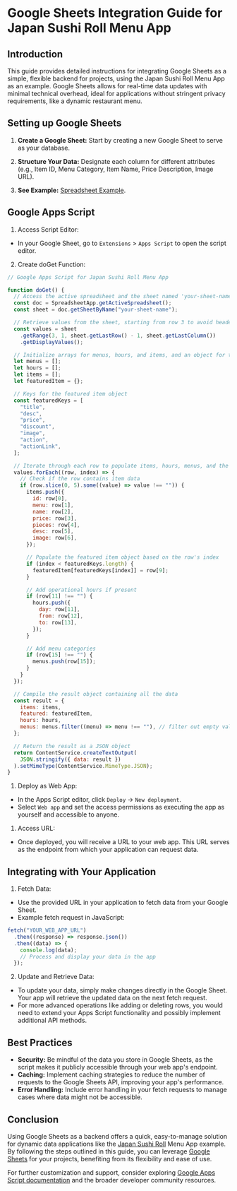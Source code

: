 # Google Sheets Integration Guide for Japan Sushi Roll Menu App

## Introduction

This guide provides detailed instructions for integrating Google Sheets as a simple, flexible backend for projects, using the Japan Sushi Roll Menu App as an example. Google Sheets allows for real-time data updates with minimal technical overhead, ideal for applications without stringent privacy requirements, like a dynamic restaurant menu.

## Setting up Google Sheets

1. **Create a Google Sheet:** Start by creating a new Google Sheet to serve as your database.

2. **Structure Your Data:** Designate each column for different attributes (e.g., Item ID, Menu Category, Item Name, Price Description, Image URL).

3. **See Example:** [Spreadsheet Example](https://docs.google.com/spreadsheets/d/1H7EqjV7eZJ4MOwH4yO1xs4rtn_NdK0pqxNlv1pJHUyU/).

## Google Apps Script

1. Access Script Editor:

- In your Google Sheet, go to `Extensions` > `Apps Script` to open the script editor.

2. Create doGet Function:

```javascript
// Google Apps Script for Japan Sushi Roll Menu App

function doGet() {
  // Access the active spreadsheet and the sheet named 'your-sheet-name'
  const doc = SpreadsheetApp.getActiveSpreadsheet();
  const sheet = doc.getSheetByName("your-sheet-name");

  // Retrieve values from the sheet, starting from row 3 to avoid headers
  const values = sheet
    .getRange(3, 1, sheet.getLastRow() - 1, sheet.getLastColumn())
    .getDisplayValues();

  // Initialize arrays for menus, hours, and items, and an object for the featured item
  let menus = [];
  let hours = [];
  let items = [];
  let featuredItem = {};

  // Keys for the featured item object
  const featuredKeys = [
    "title",
    "desc",
    "price",
    "discount",
    "image",
    "action",
    "actionLink",
  ];

  // Iterate through each row to populate items, hours, menus, and the featured item
  values.forEach((row, index) => {
    // Check if the row contains item data
    if (row.slice(0, 5).some((value) => value !== "")) {
      items.push({
        id: row[0],
        menu: row[1],
        name: row[2],
        price: row[3],
        pieces: row[4],
        desc: row[5],
        image: row[6],
      });

      // Populate the featured item object based on the row's index
      if (index < featuredKeys.length) {
        featuredItem[featuredKeys[index]] = row[9];
      }

      // Add operational hours if present
      if (row[11] !== "") {
        hours.push({
          day: row[11],
          from: row[12],
          to: row[13],
        });
      }

      // Add menu categories
      if (row[15] !== "") {
        menus.push(row[15]);
      }
    }
  });

  // Compile the result object containing all the data
  const result = {
    items: items,
    featured: featuredItem,
    hours: hours,
    menus: menus.filter((menu) => menu !== ""), // filter out empty values
  };

  // Return the result as a JSON object
  return ContentService.createTextOutput(
    JSON.stringify({ data: result })
  ).setMimeType(ContentService.MimeType.JSON);
}
```

1. Deploy as Web App:

- In the Apps Script editor, click `Deploy` → `New deployment`.
- Select `Web app` and set the access permissions as executing the app as yourself and accessible to anyone.

1. Access URL:

- Once deployed, you will receive a URL to your web app. This URL serves as the endpoint from which your application can request data.

## Integrating with Your Application

1. Fetch Data:

- Use the provided URL in your application to fetch data from your Google Sheet.
- Example fetch request in JavaScript:

```javascript
fetch("YOUR_WEB_APP_URL")
  .then((response) => response.json())
  .then((data) => {
    console.log(data);
    // Process and display your data in the app
  });
```

2. Update and Retrieve Data:

- To update your data, simply make changes directly in the Google Sheet. Your app will retrieve the updated data on the next fetch request.
- For more advanced operations like adding or deleting rows, you would need to extend your Apps Script functionality and possibly implement additional API methods.

## Best Practices

- **Security:** Be mindful of the data you store in Google Sheets, as the script makes it publicly accessible through your web app's endpoint.
- **Caching:** Implement caching strategies to reduce the number of requests to the Google Sheets API, improving your app's performance.
- **Error Handling:** Include error handling in your fetch requests to manage cases where data might not be accessible.

## Conclusion

Using Google Sheets as a backend offers a quick, easy-to-manage solution for dynamic data applications like the [Japan Sushi Roll](https://japansushiroll.netlify.app/) Menu App example. By following the steps outlined in this guide, you can leverage [Google Sheets](https://sheets.google.com/) for your projects, benefiting from its flexibility and ease of use.

For further customization and support, consider exploring [Google Apps Script documentation](https://developers.google.com/apps-script/reference/spreadsheet) and the broader developer community resources.
